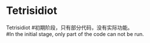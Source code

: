# Tetrisidiot
Tetrisidiot
#初期阶段，只有部分代码，没有实际功能。  
#In the initial stage, only part of the code can not be run.
